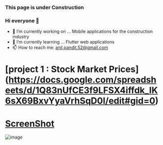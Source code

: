 ### This page is under Construction 

### Hi everyone 👋 


- 🔭 I’m currently working on ... Mobile applications for the construction industry
- 🌱 I’m currently learning ... Flutter web applications
- 📫 How to reach me: anil.pandit.52@gmail.com

# [project 1 : Stock Market Prices] (https://docs.google.com/spreadsheets/d/1Q83nUfCE3f9LFSX4iffdk_IK6sX69BxvYyaVrhSqD0I/edit#gid=0)
# [ScreenShot](https://unsplash.com/photos/d3pTF3r_hwY)
![image](https://user-images.githubusercontent.com/17539348/130312995-90636172-6d4f-4cff-b37d-d5ae81f6fae6.png)


